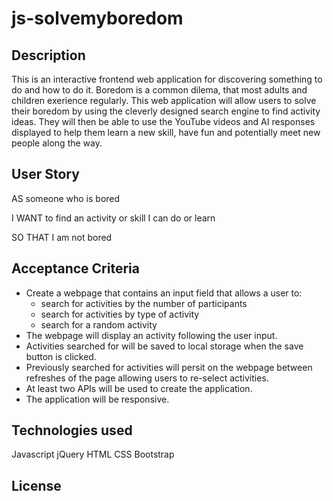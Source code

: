 # js-solvemyboredom

## Description

This is an interactive frontend web application for discovering something to do and how to do it. Boredom is a common dilema, that most adults and children exerience regularly. This web application will allow users to solve their boredom by using the cleverly designed search engine to find activity ideas. They will then be able to use the YouTube videos and AI responses displayed to help them learn a new skill, have fun and potentially meet new people along the way.  

## User Story 

AS someone who is bored

I WANT to find an activity or skill I can do or learn

SO THAT I am not bored


## Acceptance Criteria

- Create a webpage that contains an input field that allows a user to:
  - search for activities by the number of participants
  - search for activities by type of activity
  - search for a random activity
- The webpage will display an activity following the user input.
- Activities searched for will be saved to local storage when the save button is clicked.
- Previously searched for activities will persit on the webpage between refreshes of the page allowing users to re-select activities.
- At least two APIs will be used to create the application. 
- The application will be responsive. 

## Technologies used

Javascript
jQuery
HTML
CSS
Bootstrap

## License 

